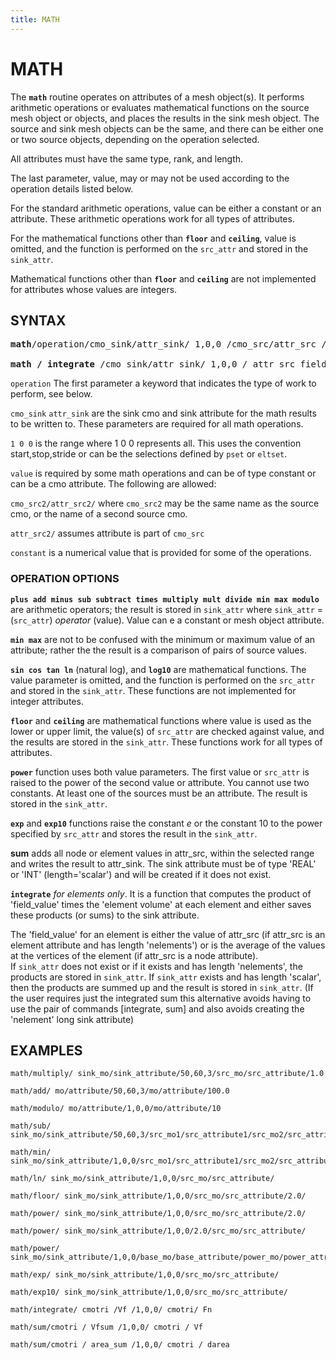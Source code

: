 ```yaml
---
title: MATH
---
```


# MATH

The **`math`** routine operates on attributes of a mesh object(s). It
performs arithmetic operations or evaluates mathematical functions on
the source mesh object or objects, and places the results in the sink
mesh object. The source and sink mesh objects can be the same, and
there can be either one or two source objects, depending on the
operation selected.

All attributes must have the same type, rank, and length.

The last parameter, value, may or may not be used according to the
operation details listed below.

For the standard arithmetic operations, value can be either a constant
or an attribute. These arithmetic operations work for all types of
attributes.

For the mathematical functions other than **`floor`** and **`ceiling`**,
value is omitted, and the function is performed on the `src_attr` and
stored in the `sink_attr`. 


Mathematical functions other than **`floor`**
and **`ceiling`** are not implemented for attributes whose values are
integers.

## SYNTAX

<pre>
<b>math</b>/operation/cmo_sink/attr_sink/ 1,0,0 /cmo_src/attr_src / [value]

<b>math / integrate </b>/cmo_sink/attr_sink/ 1,0,0 / attr_src_field
</pre>

`operation` The first parameter a keyword that indicates the type of work to perform, see below.

`cmo_sink` `attr_sink`  are the sink cmo and sink attribute for the math
results to be written to. These parameters are required for all math
operations.


`1 0 0` is the range where 1 0 0 represents all. This uses the convention start,stop,stride or can be the selections defined by `pset` or `eltset`.


`value` is required by some math operations and can be of type constant or can be a cmo attribute.
The following are allowed:

`cmo_src2/attr_src2/` where `cmo_src2` may be the same name as the source cmo, or the name of a second source cmo.

`attr_src2/` assumes attribute is part of `cmo_src`

`constant` is a numerical value that is provided for some of the operations.


### OPERATION OPTIONS

**`plus add minus sub subtract times multiply mult divide min max modulo`** are arithmetic operators; the result is stored in
`sink_attr` where `sink_attr` = (`src_attr`) *operator* (value). Value can e a constant or mesh object attribute.

**`min max`** are not to be confused with the minimum or maximum value of an attribute; rather the the result is a
comparison of pairs of source values.

**`sin cos tan ln`** (natural log), and **`log10`** are mathematical
functions. The value parameter is omitted, and the function is
performed on the `src_attr` and stored in the `sink_attr`. These
functions are not implemented for integer attributes.

**`floor`** and **`ceiling`** are mathematical functions where value is
used as the lower or upper limit, the value(s) of `src_attr` are
checked against value, and the results are stored in the `sink_attr`.
These functions work for all types of attributes.

**`power`** function uses both value parameters. The first value or
`src_attr` is raised to the power of the second value or attribute. You
cannot use two constants. At least one of the sources must be an
attribute. The result is stored in the `sink_attr`.

**`exp`** and **`exp10`** functions raise the constant *e* or the constant
10 to the power specified by `src_attr` and stores the result in the
`sink_attr`.

**sum** adds all node or element values in attr_src, within the
selected range and writes the result to attr_sink. The sink attribute
must be of type 'REAL' or 'INT' (length='scalar') and will be created
if it does not exist.

**`integrate`**  *for elements only*. It is a function that computes the product of 'field_value' times the 'element volume' at each element and either saves these products (or sums) to the sink attribute.


The 'field_value' for an element is either the value
of attr_src (if attr_src is an element attribute and has length
'nelements') or is the average of the values at the vertices of the
element (if attr_src is a node attribute).  
If `sink_attr` does not exist or if it exists and has length
'nelements', the products are stored in `sink_attr`.
If `sink_attr` exists and has length 'scalar', then the
products are summed up and the result is stored in `sink_attr`.
(If the user requires just the integrated sum this alternative avoids
having to use the pair of commands [integrate, sum] and also avoids creating the
'nelement' long sink attribute)






## EXAMPLES

```
math/multiply/ sink_mo/sink_attribute/50,60,3/src_mo/src_attribute/1.0

math/add/ mo/attribute/50,60,3/mo/attribute/100.0

math/modulo/ mo/attribute/1,0,0/mo/attribute/10

math/sub/ sink_mo/sink_attribute/50,60,3/src_mo1/src_attribute1/src_mo2/src_attribute2/

math/min/ sink_mo/sink_attribute/1,0,0/src_mo1/src_attribute1/src_mo2/src_attribute2/

math/ln/ sink_mo/sink_attribute/1,0,0/src_mo/src_attribute/

math/floor/ sink_mo/sink_attribute/1,0,0/src_mo/src_attribute/2.0/

math/power/ sink_mo/sink_attribute/1,0,0/src_mo/src_attribute/2.0/

math/power/ sink_mo/sink_attribute/1,0,0/2.0/src_mo/src_attribute/

math/power/ sink_mo/sink_attribute/1,0,0/base_mo/base_attribute/power_mo/power_attr

math/exp/ sink_mo/sink_attribute/1,0,0/src_mo/src_attribute/

math/exp10/ sink_mo/sink_attribute/1,0,0/src_mo/src_attribute/

math/integrate/ cmotri /Vf /1,0,0/ cmotri/ Fn

math/sum/cmotri / Vfsum /1,0,0/ cmotri / Vf

math/sum/cmotri / area_sum /1,0,0/ cmotri / darea

```
